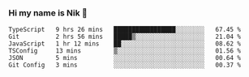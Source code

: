 ### Hi my name is Nik 👋

<!--
**NikDoe/NikDoe** is a ✨ _special_ ✨ repository because its `README.md` (this file) appears on your GitHub profile.

Here are some ideas to get you started:

- 🔭 I’m currently working on ...
- 🌱 I’m currently learning ...
- 👯 I’m looking to collaborate on ...
- 🤔 I’m looking for help with ...
- 💬 Ask me about ...
- 📫 How to reach me: ...
- 😄 Pronouns: ...
- ⚡ Fun fact: ...
-->

<!--START_SECTION:waka-->

```text
TypeScript   9 hrs 26 mins   █████████████████░░░░░░░░   67.45 %
Git          2 hrs 56 mins   █████▒░░░░░░░░░░░░░░░░░░░   21.04 %
JavaScript   1 hr 12 mins    ██░░░░░░░░░░░░░░░░░░░░░░░   08.62 %
TSConfig     13 mins         ▒░░░░░░░░░░░░░░░░░░░░░░░░   01.56 %
JSON         5 mins          ░░░░░░░░░░░░░░░░░░░░░░░░░   00.64 %
Git Config   3 mins          ░░░░░░░░░░░░░░░░░░░░░░░░░   00.37 %
```

<!--END_SECTION:waka-->
